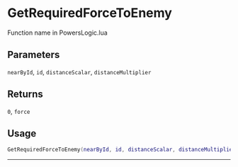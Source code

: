 # GetRequiredForceToEnemy
Function name in PowersLogic.lua
## Parameters
`nearById`, `id`, `distanceScalar`, `distanceMultiplier`
## Returns
`0`, `force`
## Usage
```lua
GetRequiredForceToEnemy(nearById, id, distanceScalar, distanceMultiplier)
```
---
